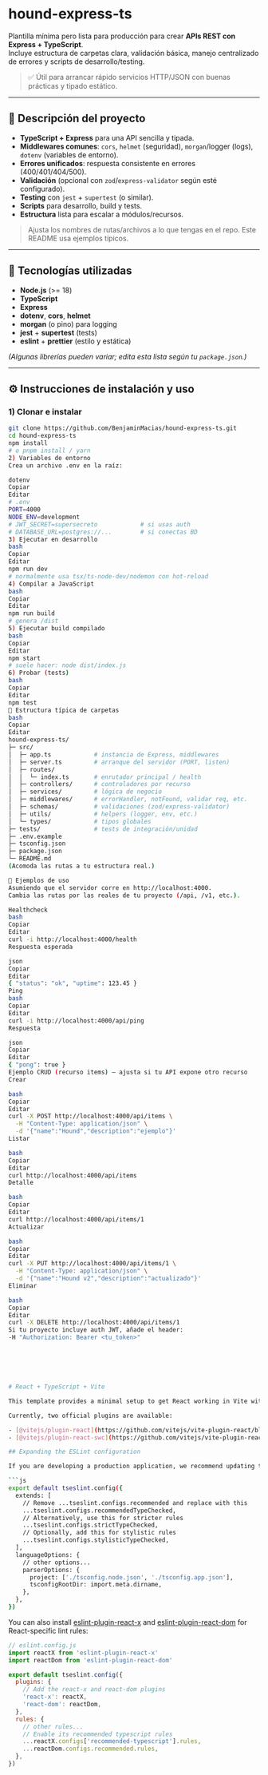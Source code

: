 # hound-express-ts

Plantilla mínima pero lista para producción para crear **APIs REST con Express + TypeScript**.  
Incluye estructura de carpetas clara, validación básica, manejo centralizado de errores y scripts de desarrollo/testing.

> ✅ Útil para arrancar rápido servicios HTTP/JSON con buenas prácticas y tipado estático.

---

## 📌 Descripción del proyecto

- **TypeScript + Express** para una API sencilla y tipada.
- **Middlewares comunes**: `cors`, `helmet` (seguridad), `morgan`/logger (logs), `dotenv` (variables de entorno).
- **Errores unificados**: respuesta consistente en errores (400/401/404/500).
- **Validación** (opcional con `zod`/`express-validator` según esté configurado).
- **Testing** con `jest` + `supertest` (o similar).
- **Scripts** para desarrollo, build y tests.
- **Estructura** lista para escalar a módulos/recursos.

> Ajusta los nombres de rutas/archivos a lo que tengas en el repo. Este README usa ejemplos típicos.

---

## 🧰 Tecnologías utilizadas

- **Node.js** (>= 18)
- **TypeScript**
- **Express**
- **dotenv**, **cors**, **helmet**
- **morgan** (o pino) para logging
- **jest** + **supertest** (tests)
- **eslint** + **prettier** (estilo y estática)

*(Algunas librerías pueden variar; edita esta lista según tu `package.json`.)*

---

## ⚙️ Instrucciones de instalación y uso

### 1) Clonar e instalar
```bash
git clone https://github.com/BenjaminMacias/hound-express-ts.git
cd hound-express-ts
npm install
# o pnpm install / yarn
2) Variables de entorno
Crea un archivo .env en la raíz:

dotenv
Copiar
Editar
# .env
PORT=4000
NODE_ENV=development
# JWT_SECRET=supersecreto            # si usas auth
# DATABASE_URL=postgres://...        # si conectas BD
3) Ejecutar en desarrollo
bash
Copiar
Editar
npm run dev
# normalmente usa tsx/ts-node-dev/nodemon con hot-reload
4) Compilar a JavaScript
bash
Copiar
Editar
npm run build
# genera /dist
5) Ejecutar build compilado
bash
Copiar
Editar
npm start
# suele hacer: node dist/index.js
6) Probar (tests)
bash
Copiar
Editar
npm test
📁 Estructura típica de carpetas
bash
Copiar
Editar
hound-express-ts/
├─ src/
│  ├─ app.ts            # instancia de Express, middlewares
│  ├─ server.ts         # arranque del servidor (PORT, listen)
│  ├─ routes/
│  │  └─ index.ts       # enrutador principal / health
│  ├─ controllers/      # controladores por recurso
│  ├─ services/         # lógica de negocio
│  ├─ middlewares/      # errorHandler, notFound, validar req, etc.
│  ├─ schemas/          # validaciones (zod/express-validator)
│  ├─ utils/            # helpers (logger, env, etc.)
│  └─ types/            # tipos globales
├─ tests/               # tests de integración/unidad
├─ .env.example
├─ tsconfig.json
├─ package.json
└─ README.md
(Acomoda las rutas a tu estructura real.)

🧪 Ejemplos de uso
Asumiendo que el servidor corre en http://localhost:4000.
Cambia las rutas por las reales de tu proyecto (/api, /v1, etc.).

Healthcheck
bash
Copiar
Editar
curl -i http://localhost:4000/health
Respuesta esperada

json
Copiar
Editar
{ "status": "ok", "uptime": 123.45 }
Ping
bash
Copiar
Editar
curl -i http://localhost:4000/api/ping
Respuesta

json
Copiar
Editar
{ "pong": true }
Ejemplo CRUD (recurso items) — ajusta si tu API expone otro recurso
Crear

bash
Copiar
Editar
curl -X POST http://localhost:4000/api/items \
  -H "Content-Type: application/json" \
  -d '{"name":"Hound","description":"ejemplo"}'
Listar

bash
Copiar
Editar
curl http://localhost:4000/api/items
Detalle

bash
Copiar
Editar
curl http://localhost:4000/api/items/1
Actualizar

bash
Copiar
Editar
curl -X PUT http://localhost:4000/api/items/1 \
  -H "Content-Type: application/json" \
  -d '{"name":"Hound v2","description":"actualizado"}'
Eliminar

bash
Copiar
Editar
curl -X DELETE http://localhost:4000/api/items/1
Si tu proyecto incluye auth JWT, añade el header:
-H "Authorization: Bearer <tu_token>"






# React + TypeScript + Vite

This template provides a minimal setup to get React working in Vite with HMR and some ESLint rules.

Currently, two official plugins are available:

- [@vitejs/plugin-react](https://github.com/vitejs/vite-plugin-react/blob/main/packages/plugin-react/README.md) uses [Babel](https://babeljs.io/) for Fast Refresh
- [@vitejs/plugin-react-swc](https://github.com/vitejs/vite-plugin-react-swc) uses [SWC](https://swc.rs/) for Fast Refresh

## Expanding the ESLint configuration

If you are developing a production application, we recommend updating the configuration to enable type-aware lint rules:

```js
export default tseslint.config({
  extends: [
    // Remove ...tseslint.configs.recommended and replace with this
    ...tseslint.configs.recommendedTypeChecked,
    // Alternatively, use this for stricter rules
    ...tseslint.configs.strictTypeChecked,
    // Optionally, add this for stylistic rules
    ...tseslint.configs.stylisticTypeChecked,
  ],
  languageOptions: {
    // other options...
    parserOptions: {
      project: ['./tsconfig.node.json', './tsconfig.app.json'],
      tsconfigRootDir: import.meta.dirname,
    },
  },
})
```

You can also install [eslint-plugin-react-x](https://github.com/Rel1cx/eslint-react/tree/main/packages/plugins/eslint-plugin-react-x) and [eslint-plugin-react-dom](https://github.com/Rel1cx/eslint-react/tree/main/packages/plugins/eslint-plugin-react-dom) for React-specific lint rules:

```js
// eslint.config.js
import reactX from 'eslint-plugin-react-x'
import reactDom from 'eslint-plugin-react-dom'

export default tseslint.config({
  plugins: {
    // Add the react-x and react-dom plugins
    'react-x': reactX,
    'react-dom': reactDom,
  },
  rules: {
    // other rules...
    // Enable its recommended typescript rules
    ...reactX.configs['recommended-typescript'].rules,
    ...reactDom.configs.recommended.rules,
  },
})
```
